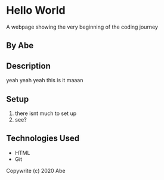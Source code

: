# Hello World
A webpage showing the very beginning of the coding journey
## By Abe 
## Description 
yeah yeah yeah this is it maaan
## Setup
1. there isnt much to set up
2. see?
## Technologies Used
* HTML
* Git

Copywrite (c) 2020 Abe